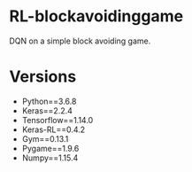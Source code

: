 # RL-blockavoidinggame
DQN on a simple block avoiding game. 

# Versions
 - Python==3.6.8
 - Keras==2.2.4
 - Tensorflow==1.14.0
 - Keras-RL==0.4.2
 - Gym==0.13.1
 - Pygame==1.9.6
 - Numpy==1.15.4
